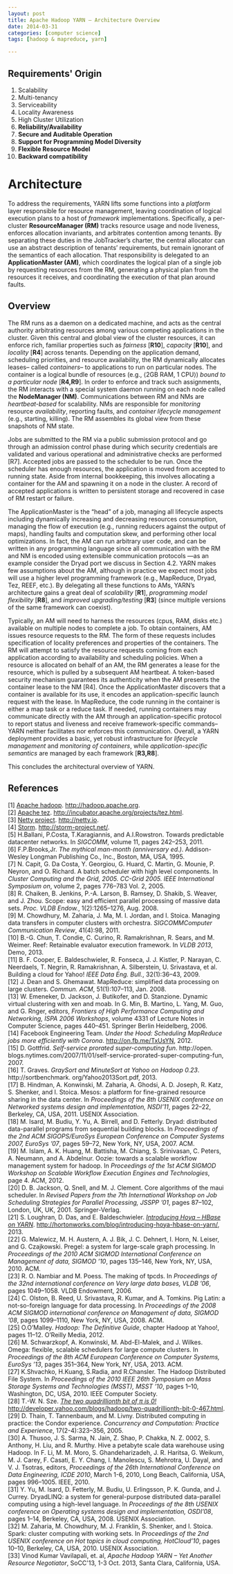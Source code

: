 ```yaml
---
layout: post
title: Apache Hadoop YARN – Architecture Overview
date: 2014-03-31
categories: [computer science]
tags: [hadoop & mapreduce, yarn]

---
```


Requirements' Origin
---

1. Scalability
2. Multi-tenancy
3. Serviceability
4. Locality Awareness
5. High Cluster Utilization
6. **Reliability/Availability**
7. **Secure and Auditable Operation**
8. **Support for Programming Model Diversity**
9. **Flexible Resource Model**
10. **Backward compatibility**


# Architecture 
To address the requirements, YARN lifts some functions into a *platform* layer responsible for resource management, leaving coordination of logical execution plans to a host of *framework* implementations. Specifically, a per-cluster **ResourceManager (RM)** tracks resource usage and node liveness, enforces allocation invariants, and arbitrates contention among tenants. By separating these duties in the JobTracker’s charter, the central allocator can use an abstract description of tenants’ requirements, but remain ignorant of the
semantics of each allocation. That responsibility is delegated to an **ApplicationMaster (AM)**, which coordinates the logical plan of a single job by requesting resources from the RM, generating a physical plan from the resources it receives, and coordinating the execution of that plan around faults.
Overview
---The RM runs as a daemon on a dedicated machine, and acts as the central authority arbitrating resources among various competing applications in the cluster. Given this central and global view of the cluster resources, it can enforce rich, familiar properties such as *fairness* [**R10**], *capacity* [**R10**], and *locality* [**R4**] across tenants. Depending on the application demand, scheduling priorities, and resource availability, the RM dynamically allocates leases– called *containers*– to applications to run on particular nodes. The container is a logical bundle of resources (e.g., ⟨2GB RAM, 1 CPU⟩) *bound to a particular node* [**R4,R9**]. In order to enforce and track such assignments, the RM interacts with a special system daemon running on each node called the **NodeManager (NM)**. Communications between RM and NMs are *heartbeat-based* for scalability. NMs are responsible for *monitoring* resource *availability*, reporting faults, and *container lifecycle management* (e.g., starting, killing). The RM assembles its global view from these snapshots of NM state.
Jobs are submitted to the RM via a public submission protocol and go through an admission control phase during which security credentials are validated and various operational and administrative checks are performed [R7]. Accepted jobs are passed to the scheduler to be run. Once the scheduler has enough resources, the application is moved from accepted to running state. Aside from internal bookkeeping, this involves allocating a container for the AM and spawning it on a node in the cluster. A record of accepted applications is written to persistent storage and recovered in case of RM restart or failure.
The ApplicationMaster is the “head” of a job, managing all lifecycle aspects including dynamically increasing and decreasing resources consumption, managing the flow of execution (e.g., running reducers against the output of maps), handling faults and computation skew, and performing other local optimizations. In fact, the AM can run arbitrary user code, and can be written in any programming language since all communication with the RM and NM is encoded using extensible communication protocols —as an example consider the Dryad port we discuss in Section 4.2. YARN makes few assumptions about the AM, although in practice we expect most jobs will use a higher level programming framework (e.g., MapReduce, Dryad, Tez, REEF, etc.). By delegating all these functions to AMs, YARN’s architecture gains a great deal of *scalability* [**R1**], *programming model flexibility* [**R8**], and *improved upgrading/testing* [**R3**] (since multiple versions of the same framework can coexist).
Typically, an AM will need to harness the resources (cpus, RAM, disks etc.) available on multiple nodes to complete a job. To obtain containers, AM issues resource requests to the RM. The form of these requests includes specification of locality preferences and properties of the containers. The RM will attempt to satisfy the resource requests coming from each application according to availability and scheduling policies. When a resource is allocated on behalf of an AM, the RM generates a lease for the resource, which is pulled by a subsequent AM heartbeat. A token-based security mechanism guarantees its authenticity when the AM presents the container lease to the NM [R4]. Once the ApplicationMaster discovers that a container is available for its use, it encodes an application-specific launch request with the lease. In MapReduce, the code running in the container is either a map task or a reduce task. If needed, running containers may communicate directly with the AM through an application-specific protocol to report status and liveness and receive framework-specific commands– YARN neither facilitates nor enforces this communication. Overall, a YARN deployment provides a basic, yet robust infrastructure for *lifecycle management* and *monitoring of containers*, while *application-specific semantics* are managed by each framework [**R3,R8**].
This concludes the architectural overview of YARN. References
---
[1] [Apache hadoop](http://hadoop.apache.org). http://hadoop.apache.org.  
[2] [Apache tez](http://incubator.apache.org/projects/tez.html). http://incubator.apache.org/projects/tez.html.   
[3] [Netty project](http://netty.io). http://netty.io.  
[4] [Storm](http://storm-project.net/). http://storm-project.net/.  
[5] H.Ballani, P.Costa, T.Karagiannis, and A.I.Rowstron. Towards predictable datacenter networks. In *SIGCOMM*, volume 11, pages 242–253, 2011.  
[6] F.P.Brooks,Jr. *The mythical man-month (anniversary ed.)*. Addison-Wesley Longman Publishing Co., Inc., Boston, MA, USA, 1995.  
[7] N. Capit, G. Da Costa, Y. Georgiou, G. Huard, C. Martin, G. Mounie, P. Neyron, and O. Richard. A batch scheduler with high level components. In *Cluster Computing and the Grid, 2005. CC-Grid 2005. IEEE International Symposium on*, volume 2, pages 776–783 Vol. 2, 2005.  
[8] R. Chaiken, B. Jenkins, P.-A. Larson, B. Ramsey, D. Shakib, S. Weaver, and J. Zhou. Scope: easy and efficient parallel processing of massive data sets. *Proc. VLDB Endow.*, 1(2):1265–1276, Aug. 2008.  
[9] M. Chowdhury, M. Zaharia, J. Ma, M. I. Jordan, and I. Stoica. Managing data transfers in computer clusters with orchestra. *SIGCOMMComputer Communication Review*, 41(4):98, 2011.  
[10] B.-G. Chun, T. Condie, C. Curino, R. Ramakrishnan, R. Sears, and M. Weimer. Reef: Retainable evaluator execution framework. In *VLDB 2013*, Demo, 2013.  
[11] B. F. Cooper, E. Baldeschwieler, R. Fonseca, J. J. Kistler, P. Narayan, C. Neerdaels, T. Negrin, R. Ramakrishnan, A. Silberstein, U. Srivastava, et al. Building a cloud for Yahoo! *IEEE Data Eng. Bull.*, 32(1):36–43, 2009.  
[12] J. Dean and S. Ghemawat. MapReduce: simplified data processing on large clusters. *Commun. ACM*, 51(1):107–113, Jan. 2008.  
[13] W. Emeneker, D. Jackson, J. Butikofer, and D. Stanzione. Dynamic virtual clustering with xen and moab. In G. Min, B. Martino, L. Yang, M. Guo, and G. Rnger, editors, *Frontiers of High Performance Computing and Networking, ISPA 2006 Workshops*, volume 4331 of Lecture Notes in Computer Science, pages 440–451. Springer Berlin Heidelberg, 2006.  
[14] Facebook Engineering Team. *Under the Hood: Scheduling MapReduce jobs more efficiently with Corona*. http://on.fb.me/TxUsYN, 2012.  
[15] D. Gottfrid. *Self-service prorated super-computing fun*. http://open. blogs.nytimes.com/2007/11/01/self-service-prorated-super-computing-fun, 2007.  
[16] T. Graves. *GraySort and MinuteSort at Yahoo on Hadoop 0.23*. http://sortbenchmark. org/Yahoo2013Sort.pdf, 2013.  
[17] B. Hindman, A. Konwinski, M. Zaharia, A. Ghodsi, A. D. Joseph, R. Katz, S. Shenker, and I. Stoica. Mesos: a platform for fine-grained resource sharing in the data center. In *Proceedings of the 8th USENIX conference on Networked systems design and implementation, NSDI’11*, pages 22–22, Berkeley, CA, USA, 2011. USENIX Association.  
[18] M. Isard, M. Budiu, Y. Yu, A. Birrell, and D. Fetterly. Dryad: distributed data-parallel programs from sequential building blocks. In *Proceedings of the 2nd ACM SIGOPS/EuroSys European Conference on Computer Systems 2007, EuroSys ’07*, pages 59–72, New York, NY, USA, 2007. ACM.  
[19] M. Islam, A. K. Huang, M. Battisha, M. Chiang, S. Srinivasan, C. Peters, A. Neumann, and A. Abdelnur. Oozie: towards a scalable workflow management system for hadoop. In *Proceedings of the 1st ACM SIGMOD Workshop on Scalable Workflow Execution Engines and Technologies*, page 4. ACM, 2012.  
[20] D. B. Jackson, Q. Snell, and M. J. Clement. Core algorithms of the maui scheduler. In *Revised Papers from the 7th International Workshop on Job Scheduling Strategies for Parallel Processing, JSSPP ’01*, pages 87–102, London, UK, UK, 2001. Springer-Verlag.  
[21] S. Loughran, D. Das, and E. Baldeschwieler. [*Introducing Hoya – HBase on YARN*](http://hortonworks.com/blog/introducing-hoya-hbase-on-yarn/). http://hortonworks.com/blog/introducing-hoya-hbase-on-yarn/, 2013.  
[22] G. Malewicz, M. H. Austern, A. J. Bik, J. C. Dehnert, I. Horn, N. Leiser, and G. Czajkowski. Pregel: a system for large-scale graph processing. In *Proceedings of the 2010 ACM SIGMOD International Conference on Management of data, SIGMOD ’10*, pages 135–146, New York, NY, USA, 2010. ACM.  
[23] R. O. Nambiar and M. Poess. The making of tpcds. In *Proceedings of the 32nd international conference on Very large data bases, VLDB ’06*, pages 1049–1058. VLDB Endowment, 2006.  
[24] C. Olston, B. Reed, U. Srivastava, R. Kumar, and A. Tomkins. Pig Latin: a not-so-foreign language for data processing. In *Proceedings of the 2008 ACM SIGMOD international conference on Management of data, SIGMOD ’08*, pages 1099–1110, New York, NY, USA, 2008. ACM.  
[25] O.O’Malley. *Hadoop: The Definitive Guide*, chapter Hadoop at Yahoo!, pages 11–12. O’Reilly Media, 2012.  
[26] M. Schwarzkopf, A. Konwinski, M. Abd-El-Malek, and J. Wilkes. Omega: flexible, scalable schedulers for large compute clusters. In *Proceedings of the 8th ACM European Conference on Computer Systems, EuroSys ’13*, pages 351–364, New York, NY, USA, 2013. ACM.  
[27] K.Shvachko, H.Kuang, S.Radia, and R.Chansler. The Hadoop Distributed File System. In *Proceedings of the 2010 IEEE 26th Symposium on Mass Storage Systems and Technologies (MSST), MSST ’10*, pages 1–10, Washington, DC, USA, 2010. IEEE Computer Society.    
[28] T.-W. N. Sze. [*The two quadrillionth bit of π is 0!*](http://developer.yahoo.com/blogs/hadoop/two-quadrillionth-bit-0-467.html) http://developer.yahoo.com/blogs/hadoop/two-quadrillionth-bit-0-467.html.  
[29] D. Thain, T. Tannenbaum, and M. Livny. Distributed computing in practice: the Condor experience. *Concurrency and Computation: Practice and Experience*, 17(2-4):323–356, 2005.  
[30] A. Thusoo, J. S. Sarma, N. Jain, Z. Shao, P. Chakka, N. Z. 0002, S. Anthony, H. Liu, and R. Murthy. Hive a petabyte scale data warehouse using Hadoop. In F. Li, M. M. Moro, S. Ghandeharizadeh, J. R. Haritsa, G. Weikum, M. J. Carey, F. Casati, E. Y. Chang, I. Manolescu, S. Mehrotra, U. Dayal, and V. J. Tsotras, editors, *Proceedings of the 26th International Conference on Data Engineering, ICDE 2010*, March 1-6, 2010, Long Beach, California, USA, pages 996–1005. IEEE, 2010.  
[31] Y. Yu, M. Isard, D. Fetterly, M. Budiu, U. Erlingsson, P. K. Gunda, and J. Currey. DryadLINQ: a system for general-purpose distributed data-parallel computing using a high-level language. In *Proceedings of the 8th USENIX conference on Operating systems design and implementation, OSDI’08*, pages 1–14, Berkeley, CA, USA, 2008. USENIX Association.  
[32] M. Zaharia, M. Chowdhury, M. J. Franklin, S. Shenker, and I. Stoica. Spark: cluster computing with working sets. In *Proceedings of the 2nd USENIX conference on Hot topics in cloud computing, HotCloud’10*, pages 10–10, Berkeley, CA, USA, 2010. USENIX Association.  
[33] Vinod Kumar Vavilapali, et. al, *Apache Hadoop YARN – Yet Another Resource Negotiator*, SoCC'13, 1-3 Oct. 2013, Santa Clara, California, USA.
